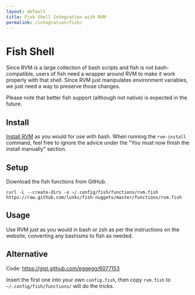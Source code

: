 ```yaml
---
layout: default
title: Fish Shell Integration with RVM
permalink: /integration/fish/
---
```


# Fish Shell

Since RVM is a large collection of bash scripts and fish is not
bash-compatible, users of fish need a wrapper around RVM to make it work
properly with that shell. Since RVM just manipulates environment
variables, we just need a way to preserve those changes.

Please note that better fish support (although not native) is expected
in the future.

## Install

[Install RVM](/rvm/install/) as you would for use with bash. When
running the `rvm-install` command, feel free to ignore the advice under
the "You must now finish the install manually" section.

## Setup

Download the fish functions from GitHub.

```
curl -L --create-dirs -o ~/.config/fish/functions/rvm.fish https://raw.github.com/lunks/fish-nuggets/master/functions/rvm.fish
```

## Usage

Use RVM just as you would in bash or zsh as per the instructions on the
website, converting any bashisms to fish as needed.

## Alternative

Code: https://gist.github.com/eggegg/6077153

Insert the first one into your own `config.fish`, then copy `rvm.fish`
to `~/.config/fish/functions/` will do the tricks.
